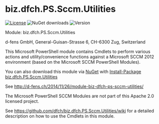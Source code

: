 biz.dfch.PS.Sccm.Utilities
==========================

[![License](https://img.shields.io/badge/license-Apache%20License%202.0-blue.svg)](https://github.com/dfch/biz.dfch.PS.Sccm.Utilities/blob/master/LICENSE)
![NuGet downloads](https://img.shields.io/nuget/dt/biz.dfch.PS.Sccm.Utilities.svg)
![Version](https://img.shields.io/nuget/v/biz.dfch.PS.Sccm.Utilities.svg)

Module: biz.dfch.PS.Sccm.Utilities

d-fens GmbH, General-Guisan-Strasse 6, CH-6300 Zug, Switzerland

This Microsoft PowerShell module contains Cmdlets to perform various actions and utility/convenience functions against a Microsoft SCCM 2012 environment (based on the Microsoft SCCM PowerShell Modules).

You can also download this module via [NuGet](http://nuget.org) with [Install-Package biz.dfch.PS.Sccm.Utilities](https://www.nuget.org/packages/biz.dfch.PS.Sccm.Utilities/)

See http://d-fens.ch/2014/11/26/module-biz-dfch-ps-sccm-utilities/

The Microsoft PowerShell SCCM Modules are not part of this Apache 2.0 licensed project.

See https://github.com/dfch/biz.dfch.PS.Sccm.Utilities/wiki for a detailed description on how to use the Cmdlets in this module.
